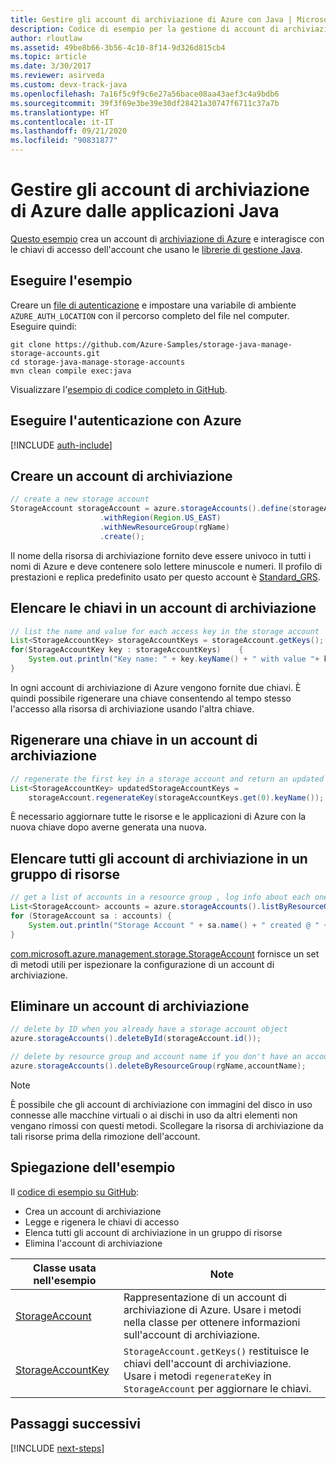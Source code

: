 ```yaml
---
title: Gestire gli account di archiviazione di Azure con Java | Microsoft Docs
description: Codice di esempio per la gestione di account di archiviazione di Azure con Azure SDK per Java
author: rloutlaw
ms.assetid: 49be8b66-3b56-4c10-8f14-9d326d815cb4
ms.topic: article
ms.date: 3/30/2017
ms.reviewer: asirveda
ms.custom: devx-track-java
ms.openlocfilehash: 7a16f5c9f9c6e27a56bace08aa43aef3c4a9bdb6
ms.sourcegitcommit: 39f3f69e3be39e30df28421a30747f6711c37a7b
ms.translationtype: HT
ms.contentlocale: it-IT
ms.lasthandoff: 09/21/2020
ms.locfileid: "90831877"
---
```

# <a name="manage-azure-storage-accounts-from-your-java-applications"></a>Gestire gli account di archiviazione di Azure dalle applicazioni Java

[Questo esempio](https://github.com/Azure-Samples/storage-java-manage-storage-accounts) crea un account di [archiviazione di Azure](/azure/storage/common/storage-introduction) e interagisce con le chiavi di accesso dell'account che usano le [librerie di gestione Java](https://github.com/Azure/azure-sdk-for-java). 

## <a name="run-the-sample"></a>Eseguire l'esempio

Creare un [file di autenticazione](/azure/java/java-sdk-azure-authenticate#mgmt-file) e impostare una variabile di ambiente `AZURE_AUTH_LOCATION` con il percorso completo del file nel computer. Eseguire quindi:

```
git clone https://github.com/Azure-Samples/storage-java-manage-storage-accounts.git
cd storage-java-manage-storage-accounts
mvn clean compile exec:java
```

Visualizzare l'[esempio di codice completo in GitHub](https://github.com/Azure-Samples/storage-java-manage-storage-accounts).

## <a name="authenticate-with-azure"></a>Eseguire l'autenticazione con Azure

[!INCLUDE [auth-include](includes/java-auth-include.md)] 

## <a name="create-a-storage-account"></a>Creare un account di archiviazione

```java
// create a new storage account
StorageAccount storageAccount = azure.storageAccounts().define(storageAccountName)
                    .withRegion(Region.US_EAST)
                    .withNewResourceGroup(rgName)
                    .create();
```

Il nome della risorsa di archiviazione fornito deve essere univoco in tutti i nomi di Azure e deve contenere solo lettere minuscole e numeri. Il profilo di prestazioni e replica predefinito usato per questo account è [Standard_GRS](/azure/storage/common/storage-redundancy-grs).

## <a name="list-keys-in-a-storage-account"></a>Elencare le chiavi in un account di archiviazione
```java
// list the name and value for each access key in the storage account
List<StorageAccountKey> storageAccountKeys = storageAccount.getKeys();
for(StorageAccountKey key : storageAccountKeys)    {
    System.out.println("Key name: " + key.keyName() + " with value "+ key.value());
}
```

In ogni account di archiviazione di Azure vengono fornite due chiavi. È quindi possibile rigenerare una chiave consentendo al tempo stesso l'accesso alla risorsa di archiviazione usando l'altra chiave.

## <a name="regenerate-a-key-in-a-storage-account"></a>Rigenerare una chiave in un account di archiviazione

```java
// regenerate the first key in a storage account and return an updated list of keys 
List<StorageAccountKey> updatedStorageAccountKeys =
    storageAccount.regenerateKey(storageAccountKeys.get(0).keyName());
```

È necessario aggiornare tutte le risorse e le applicazioni di Azure con la nuova chiave dopo averne generata una nuova.

## <a name="list-all-storage-accounts-in-a-resource-group"></a>Elencare tutti gli account di archiviazione in un gruppo di risorse
```java
// get a list of accounts in a resource group , log info about each one
List<StorageAccount> accounts = azure.storageAccounts().listByResourceGroup(rgName);
for (StorageAccount sa : accounts) {
    System.out.println("Storage Account " + sa.name() + " created @ " + sa.creationTime());
}
```

[com.microsoft.azure.management.storage.StorageAccount](/java/api/com.microsoft.azure.management.storage.storageaccount) fornisce un set di metodi utili per ispezionare la configurazione di un account di archiviazione.

## <a name="delete-a-storage-account"></a>Eliminare un account di archiviazione
```java
// delete by ID when you already have a storage account object
azure.storageAccounts().deleteById(storageAccount.id());

// delete by resource group and account name if you don't have an account object
azure.storageAccounts().deleteByResourceGroup(rgName,accountName);
```

> [!NOTE]
> È possibile che gli account di archiviazione con immagini del disco in uso connesse alle macchine virtuali o ai dischi in uso da altri elementi non vengano rimossi con questi metodi. Scollegare la risorsa di archiviazione da tali risorse prima della rimozione dell'account.

## <a name="sample-explanation"></a>Spiegazione dell'esempio

Il [codice di esempio su GitHub](https://github.com/Azure-Samples/storage-java-manage-storage-accounts):

- Crea un account di archiviazione
- Legge e rigenera le chiavi di accesso
- Elenca tutti gli account di archiviazione in un gruppo di risorse
- Elimina l'account di archiviazione 

| Classe usata nell'esempio | Note
|-------|-------|
| [StorageAccount](/java/api/com.microsoft.azure.management.storage.storageaccount)  | Rappresentazione di un account di archiviazione di Azure. Usare i metodi nella classe per ottenere informazioni sull'account di archiviazione.
| [StorageAccountKey](/java/api/com.microsoft.azure.management.storage.storageaccountkey) | `StorageAccount.getKeys()` restituisce le chiavi dell'account di archiviazione. Usare i metodi `regenerateKey` in `StorageAccount` per aggiornare le chiavi.

## <a name="next-steps"></a>Passaggi successivi

[!INCLUDE [next-steps](includes/java-next-steps.md)]